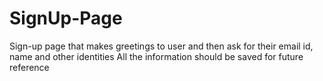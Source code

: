 # SignUp-Page
Sign-up page that makes greetings to user and then ask for their email id, name and other identities
All the information should be saved for future reference
